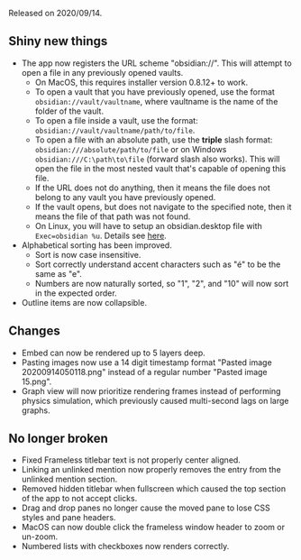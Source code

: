 Released on 2020/09/14.

## Shiny new things

- The app now registers the URL scheme "obsidian://". This will attempt to open a file in any previously opened vaults.
	- On MacOS, this requires installer version 0.8.12+ to work.
	- To open a vault that you have previously opened, use the format `obsidian://vault/vaultname`, where vaultname is the name of the folder of the vault.
	- To open a file inside a vault, use the format: `obsidian://vault/vaultname/path/to/file`.
	- To open a file with an absolute path, use the **triple** slash format: `obsidian:///absolute/path/to/file` or on Windows `obsidian:///C:\path\to\file` (forward slash also works). This will open the file in the most nested vault that's capable of opening this file.
	- If the URL does not do anything, then it means the file does not belong to any vault you have previously opened.
	- If the vault opens, but does not navigate to the specified note, then it means the file of that path was not found.
	- On Linux, you will have to setup an obsidian.desktop file with `Exec=obsidian %u`. Details see [here](https://unix.stackexchange.com/a/497147).
- Alphabetical sorting has been improved.
	- Sort is now case insensitive.
	- Sort correctly understand accent characters such as "é" to be the same as "e".
	- Numbers are now naturally sorted, so "1", "2", and "10" will now sort in the expected order.
- Outline items are now collapsible.

## Changes

- Embed can now be rendered up to 5 layers deep.
- Pasting images now use a 14 digit timestamp format "Pasted image 20200914050118.png" instead of a regular number "Pasted image 15.png".
- Graph view will now prioritize rendering frames instead of performing physics simulation, which previously caused multi-second lags on large graphs.

## No longer broken

- Fixed Frameless titlebar text is not properly center aligned.
- Linking an unlinked mention now properly removes the entry from the unlinked mention section.
- Removed hidden titlebar when fullscreen which caused the top section of the app to not accept clicks.
- Drag and drop panes no longer cause the moved pane to lose CSS styles and pane headers.
- MacOS can now double click the frameless window header to zoom or un-zoom.
- Numbered lists with checkboxes now renders correctly.
